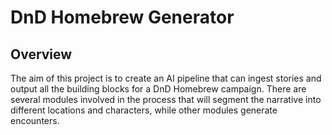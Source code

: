 # DnD Homebrew Generator

## Overview

The aim of this project is to create an AI pipeline that can ingest stories and output all the building blocks for a DnD Homebrew campaign. There are several modules involved in the process that will segment the narrative into different locations and characters, while other modules generate encounters.